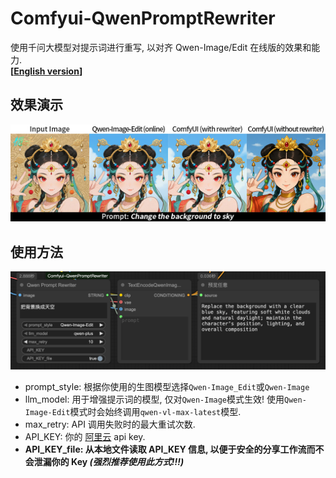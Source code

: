 # Comfyui-QwenPromptRewriter
使用千问大模型对提示词进行重写, 以对齐 Qwen-Image/Edit 在线版的效果和能力.  
**[[English version](./readme.md)]**

## 效果演示
![](./img/preview.jpg)

## 使用方法
![](./img/nodes.png)  

- prompt\_style: 根据你使用的生图模型选择`Qwen-Image_Edit`或`Qwen-Image`  
- llm\_model: 用于增强提示词的模型, 仅对`Qwen-Image`模式生效! 使用`Qwen-Image-Edit`模式时会始终调用`qwen-vl-max-latest`模型.    
- max\_retry: API 调用失败时的最大重试次数.  
- API\_KEY: 你的 [阿里云](https://www.aliyun.com/product/bailian) api key.  
- **API\_KEY\_file: 从本地文件读取 API_KEY 信息, 以便于安全的分享工作流而不会泄漏你的 Key _(强烈推荐使用此方式!!!)_**  
